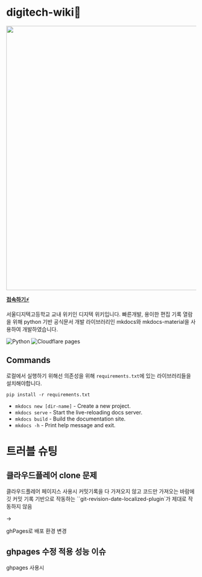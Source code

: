 # digitech-wiki📙

<img src="https://digitech-wiki.gwon.us/assets/image/Screenshot.JPG" width="700">

**[접속하기⚡](https://digitech-wiki.gwon.us)**

서울디지텍고등학교 교내 위키인 디지텍 위키입니다.
빠른개발, 용이한 편집 기록 열람을 위해 python 기반 공식문서 개발 라이브러리인 mkdocs와 mkdocs-material을 사용하여 개발하였습니다.

![Python](https://img.shields.io/badge/python-3670A0?style=for-the-badge&logo=python&logoColor=ffdd54)
![Cloudflare pages](https://img.shields.io/badge/Cloudflare-F38020?style=for-the-badge&logo=Cloudflare&logoColor=white)

## Commands

로컬에서 실행하기 위해선 의존성을 위해 `requirements.txt`에 있는 라이브러리들을 설치해야합니다.

`pip install -r requirements.txt`

- `mkdocs new [dir-name]` - Create a new project.
- `mkdocs serve` - Start the live-reloading docs server.
- `mkdocs build` - Build the documentation site.
- `mkdocs -h` - Print help message and exit.

# 트러블 슈팅

## 클라우드플레어 clone 문제

클라우드플레어 페이지스 사용시 커밋기록을 다 가져오지 않고 코드만 가져오는 바람에 깃 커밋 기록 기반으로 작동하는 ``git-revision-date-localized-plugin`가 제대로 작동하지 않음

->

ghPages로 배포 환경 변경

## ghpages 수정 적용 성능 이슈

ghpages 사용시
